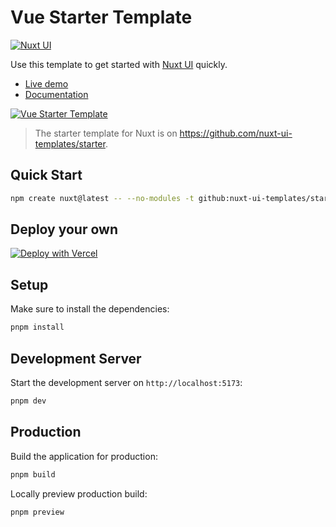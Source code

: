 # Vue Starter Template

[![Nuxt UI](https://img.shields.io/badge/Made%20with-Nuxt%20UI-00DC82?logo=nuxt&labelColor=020420)](https://ui.nuxt.com)

Use this template to get started with [Nuxt UI](https://ui.nuxt.com) quickly.

- [Live demo](https://starter-vue-template.nuxt.dev/)
- [Documentation](https://ui4.nuxt.com/docs/getting-started/installation/vue)

<a href="https://starter-vue-template.nuxt.dev/" target="_blank">
  <picture>
    <source media="(prefers-color-scheme: dark)" srcset="https://ui4.nuxt.com/assets/templates/vue/starter-dark.png">
    <source media="(prefers-color-scheme: light)" srcset="https://ui4.nuxt.com/assets/templates/vue/starter-light.png">
    <img alt="Vue Starter Template" src="https://ui4.nuxt.com/assets/templates/vue/starter-light.png">
  </picture>
</a>

> The starter template for Nuxt is on https://github.com/nuxt-ui-templates/starter.

## Quick Start

```bash [Terminal]
npm create nuxt@latest -- --no-modules -t github:nuxt-ui-templates/starter-vue
```

## Deploy your own

[![Deploy with Vercel](https://vercel.com/button)](https://vercel.com/new/clone?repository-name=starter-vue&repository-url=https%3A%2F%2Fgithub.com%2Fnuxt-ui-templates%2Fstarter-vue&demo-image=https%3A%2F%2Fui4.nuxt.com%2Fassets%2Ftemplates%2Fvue%2Fstarter-dark.png&demo-url=https%3A%2F%2Fstarter-vue-template.nuxt.dev%2F&demo-title=Vue%20Starter%20Template&demo-description=A%20minimal%20template%20to%20get%20started%20with%20Nuxt%20UI.)

## Setup

Make sure to install the dependencies:

```bash
pnpm install
```

## Development Server

Start the development server on `http://localhost:5173`:

```bash
pnpm dev
```

## Production

Build the application for production:

```bash
pnpm build
```

Locally preview production build:

```bash
pnpm preview
```
